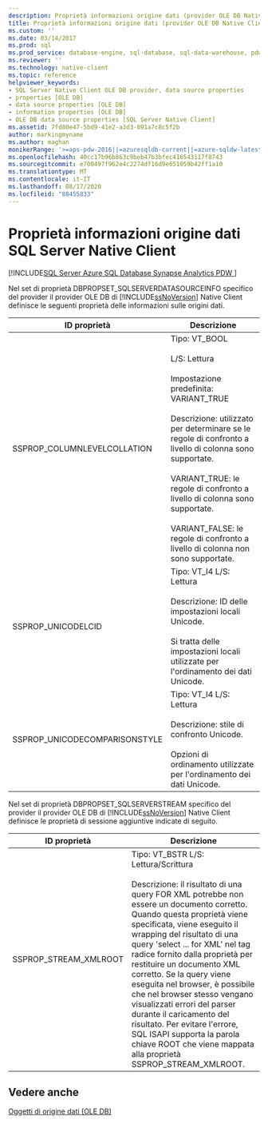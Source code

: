 ```yaml
---
description: Proprietà informazioni origine dati (provider OLE DB Native Client)
title: Proprietà informazioni origine dati (provider OLE DB Native Client) | Microsoft Docs
ms.custom: ''
ms.date: 03/14/2017
ms.prod: sql
ms.prod_service: database-engine, sql-database, sql-data-warehouse, pdw
ms.reviewer: ''
ms.technology: native-client
ms.topic: reference
helpviewer_keywords:
- SQL Server Native Client OLE DB provider, data source properties
- properties [OLE DB]
- data source properties [OLE DB]
- information properties [OLE DB]
- OLE DB data source properties [SQL Server Native Client]
ms.assetid: 7fd80e47-5bd9-41e2-a3d3-091a7c8c5f2b
author: markingmyname
ms.author: maghan
monikerRange: '>=aps-pdw-2016||=azuresqldb-current||=azure-sqldw-latest||>=sql-server-2016||=sqlallproducts-allversions||>=sql-server-linux-2017||=azuresqldb-mi-current'
ms.openlocfilehash: 40cc17b96b863c9beb47b3bfec416543117f8743
ms.sourcegitcommit: e700497f962e4c2274df16d9e651059b42ff1a10
ms.translationtype: MT
ms.contentlocale: it-IT
ms.lasthandoff: 08/17/2020
ms.locfileid: "88455833"
---
```

#  <a name="sql-server-native-client-data-source-information-properties"></a>Proprietà informazioni origine dati SQL Server Native Client
[!INCLUDE[SQL Server Azure SQL Database Synapse Analytics PDW ](../../includes/applies-to-version/sql-asdb-asdbmi-asa-pdw.md)]

  Nel set di proprietà DBPROPSET_SQLSERVERDATASOURCEINFO specifico del provider il provider OLE DB di [!INCLUDE[ssNoVersion](../../includes/ssnoversion-md.md)] Native Client definisce le seguenti proprietà delle informazioni sulle origini dati.  
  
|ID proprietà|Descrizione|  
|-----------------|-----------------|  
|SSPROP_COLUMNLEVELCOLLATION|Tipo: VT_BOOL<br /><br /> L/S: Lettura<br /><br /> Impostazione predefinita: VARIANT_TRUE<br /><br /> Descrizione: utilizzato per determinare se le regole di confronto a livello di colonna sono supportate.<br /><br /> VARIANT_TRUE: le regole di confronto a livello di colonna sono supportate.<br /><br /> VARIANT_FALSE: le regole di confronto a livello di colonna non sono supportate.|  
|SSPROP_UNICODELCID|Tipo: VT_I4 L/S: Lettura<br /><br /> Descrizione: ID delle impostazioni locali Unicode.<br /><br /> Si tratta delle impostazioni locali utilizzate per l'ordinamento dei dati Unicode.|  
|SSPROP_UNICODECOMPARISONSTYLE|Tipo: VT_I4 L/S: Lettura<br /><br /> Descrizione: stile di confronto Unicode.<br /><br /> Opzioni di ordinamento utilizzate per l'ordinamento dei dati Unicode.|  
  
 Nel set di proprietà DBPROPSET_SQLSERVERSTREAM specifico del provider il provider OLE DB di [!INCLUDE[ssNoVersion](../../includes/ssnoversion-md.md)] Native Client definisce le proprietà di sessione aggiuntive indicate di seguito.  
  
|ID proprietà|Descrizione|  
|-----------------|-----------------|  
|SSPROP_STREAM_XMLROOT|Tipo: VT_BSTR L/S: Lettura/Scrittura<br /><br /> Descrizione: il risultato di una query FOR XML potrebbe non essere un documento corretto. Quando questa proprietà viene specificata, viene eseguito il wrapping del risultato di una query 'select ... for XML' nel tag radice fornito dalla proprietà per restituire un documento XML corretto. Se la query viene eseguita nel browser, è possibile che nel browser stesso vengano visualizzati errori del parser durante il caricamento del risultato. Per evitare l'errore, SQL ISAPI supporta la parola chiave ROOT che viene mappata alla proprietà SSPROP_STREAM_XMLROOT.|  
  
## <a name="see-also"></a>Vedere anche  
 [Oggetti di origine dati &#40;OLE DB&#41;](../../relational-databases/native-client-ole-db-data-source-objects/data-source-objects-ole-db.md)  
  
  
